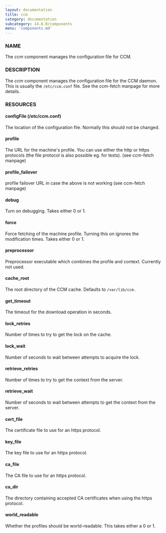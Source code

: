 ```yaml
---
layout: documentation
title: ccm
category: documentation
subcategory: 14.6.0/components
menu: 'components.md'
---
```

### NAME

The _ccm_ component manages the configuration file
for CCM.

### DESCRIPTION

The _ccm_ component manages the configuration file for the CCM
daemon.  This is usually the `/etc/ccm.conf` file. See the ccm-fetch
manpage for more details.

### RESOURCES

#### configFile (/etc/ccm.conf)

The location of the configuration file.  Normally this should not be
changed.

####

#### profile

The URL for the machine's profile.  You can use either the http or
https protocols (the file protocol is also possible eg. for tests).
(see ccm-fetch manpage)

#### profile\_failover

profile failover URL in case the above is not working (see ccm-fetch manpage)

#### debug

Turn on debugging.  Takes either 0 or 1.

#### force

Force fetching of the machine profile.  Turning this on ignores the
modification times.  Takes either 0 or 1.

#### preprocessor

Preprocessor executable which combines the profile and context.
Currently not used.

#### cache\_root

The root directory of the CCM cache.  Defaults to `/var/lib/ccm.`

#### get\_timeout

The timeout for the download operation in seconds.

#### lock\_retries

Number of times to try to get the lock on the cache.

#### lock\_wait

Number of seconds to wait between attempts to acquire the lock.

#### retrieve\_retries

Number of times to try to get the context from the server.

#### retrieve\_wait

Number of seconds to wait between attempts to get the context from the
server.

#### cert\_file

The certificate file to use for an https protocol.

#### key\_file

The key file to use for an https protocol.

#### ca\_file

The CA file to use for an https protocol.

#### ca\_dir

The directory containing accepted CA certificates when using the https
protocol.

#### world\_readable

Whether the profiles should be world-readable.  This takes either a 0
or 1.

